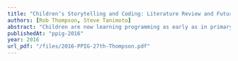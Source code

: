 ```yaml
---
title: "Children’s Storytelling and Coding: Literature Review and Future Potential"
authors: [Rob Thompson, Steve Tanimoto]
abstract: "Children are now learning programming as early as in primary school or even earlier. The various programming constructs and patterns of use involved in coding require different levels of cognitive development, and young children are not ready to tackle all levels yet. It is well known that some aspects of programming are accessible to young children. We suggest that even more aspects may be accessible through the use of storytelling. In the course of this discussion, we survey literature relevant to the question of how storytelling and teaching programming can be mutually supporting. Then we describe relationships between six forms of programming and five levels of narrative development. Finally, we discuss three prominent issues regarding children’s coding and storytelling."
publishedAt: "ppig-2016"
year: 2016
url_pdf: "/files/2016-PPIG-27th-Thompson.pdf"
---
```

